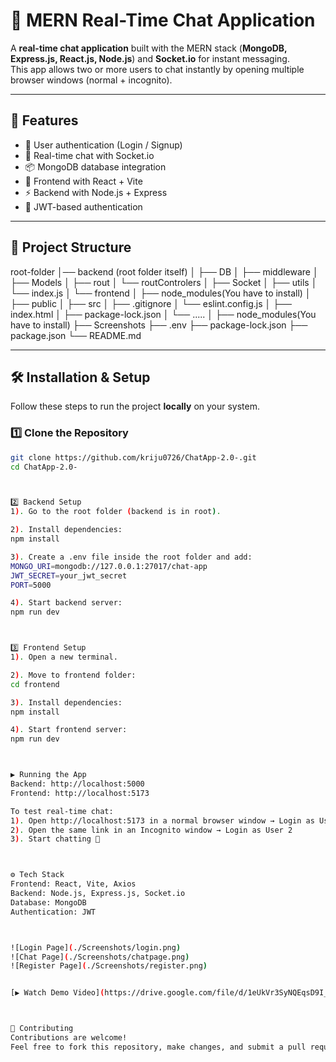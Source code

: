 # 💬 MERN Real-Time Chat Application

A **real-time chat application** built with the MERN stack (**MongoDB, Express.js, React.js, Node.js**) and **Socket.io** for instant messaging.  
This app allows two or more users to chat instantly by opening multiple browser windows (normal + incognito).

---

## 🚀 Features
- 🔐 User authentication (Login / Signup)  
- 💬 Real-time chat with Socket.io  
- 📦 MongoDB database integration  
- 🎨 Frontend with React + Vite  
- ⚡ Backend with Node.js + Express  
- 🔄 JWT-based authentication  

---

## 📂 Project Structure
root-folder
│── backend (root folder itself)
│ ├── DB
│ ├── middleware
│ ├── Models
│ ├── rout
│ └── routControlers
│ ├── Socket
│ ├── utils
│ └── index.js
│
└── frontend
│ ├── node_modules(You have to install)
│ ├── public
│ ├── src
│ ├── .gitignore
│ └── eslint.config.js
│ ├── index.html
│ ├── package-lock.json
│ └── .....
│
├── node_modules(You have to install)
├── Screenshots
├── .env
├── package-lock.json
├── package.json
└── README.md





---

## 🛠️ Installation & Setup

Follow these steps to run the project **locally** on your system.
### 1️⃣ Clone the Repository
```bash
git clone https://github.com/kriju0726/ChatApp-2.0-.git
cd ChatApp-2.0-



2️⃣ Backend Setup
1). Go to the root folder (backend is in root).

2). Install dependencies:
npm install

3). Create a .env file inside the root folder and add:
MONGO_URI=mongodb://127.0.0.1:27017/chat-app
JWT_SECRET=your_jwt_secret
PORT=5000

4). Start backend server:
npm run dev



3️⃣ Frontend Setup
1). Open a new terminal.

2). Move to frontend folder:
cd frontend

3). Install dependencies:
npm install

4). Start frontend server:
npm run dev



▶️ Running the App
Backend: http://localhost:5000
Frontend: http://localhost:5173

To test real-time chat:
1). Open http://localhost:5173 in a normal browser window → Login as User 1
2). Open the same link in an Incognito window → Login as User 2
3). Start chatting 🎉



⚙️ Tech Stack
Frontend: React, Vite, Axios
Backend: Node.js, Express.js, Socket.io
Database: MongoDB
Authentication: JWT



![Login Page](./Screenshots/login.png)
![Chat Page](./Screenshots/chatpage.png)
![Register Page](./Screenshots/register.png)


[▶️ Watch Demo Video](https://drive.google.com/file/d/1eUkVr3SyNQEqsD9I_CqQFpNQMR-_wQyH/view?usp=sharing)



🤝 Contributing
Contributions are welcome!
Feel free to fork this repository, make changes, and submit a pull request.

